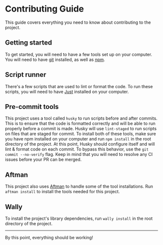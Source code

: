 # Contributing Guide

This guide covers everything you need to know about contributing to the project.

## Getting started

To get started, you will need to have a few tools set up on your computer. You will need to have [git](https://git-scm.com/) installed, as well as [npm](https://www.npmjs.com/).

## Script runner

There's a few scripts that are used to lint or format the code. To run these scripts, you will need to have [Just](https://github.com/casey/just) installed on your computer.

## Pre-commit tools

This project uses a tool called `husky` to run scripts before and after commits. This is to ensure that the code is formatted correctly and will be able to run properly before a commit is made. Husky will use `lint-staged` to run scripts on files that are staged for commit. To install both of these tools, make sure you have npm installed on your computer and run `npm install` in the root directory of the project. At this point, Husky should configure itself and will lint & format code on each commit. To bypass this behavior, use the `git commit --no-verify` flag. Keep in mind that you will need to resolve any CI issues before your PR can be merged.

## Aftman

This project also uses [Aftman](https://github.com/LPGhatguy/aftman) to handle some of the tool installations. Run `aftman install` to install the tools needed for this project.

## Wally

To install the project's library dependencies, run `wally install` in the root directory of the project.

---

By this point, everything should be working!
